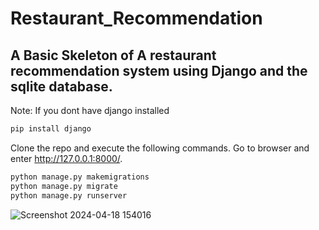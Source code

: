 # Restaurant_Recommendation
## A Basic Skeleton of A restaurant recommendation system using Django and the sqlite database.

Note: If you dont have django installed
```bash
pip install django
```
Clone the repo and execute the following commands. Go to browser and enter http://127.0.0.1:8000/.


```python
python manage.py makemigrations
python manage.py migrate
python manage.py runserver
```
![Screenshot 2024-04-18 154016](https://github.com/pranavmenon2408/Restaurant_Recommendation/assets/118175842/9a5e086a-af1a-4155-ac14-c22c029b1538)

